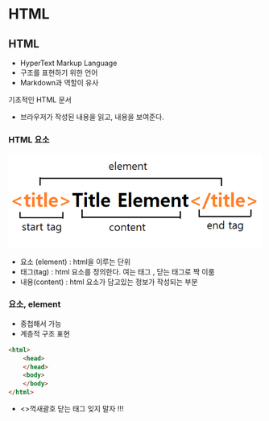 # HTML

## HTML
- HyperText Markup Language
- 구조를 표현하기 위한 언어
- Markdown과 역할이 유사

기초적인 HTML 문서
- 브라우저가 작성된 내용을 읽고, 내용을 보여준다.


### HTML 요소

![element](element.png)

- 요소 (element) : html을 이루는 단위   
- 태그(tag) : html 요소를 정의한다. 여는 태그 , 닫는 태그로 짝 이룸   
- 내용(content) : html 요소가 담고있는 정보가 작성되는 부분

### 요소, element
- 중첩해서 가능
- 계층적 구조 표현
```html
<html>
    <head>
    </head>
    <body>
    </body>
</html>
```
- <>꺽새괄호 닫는 태그 잊지 말자 !!! 


